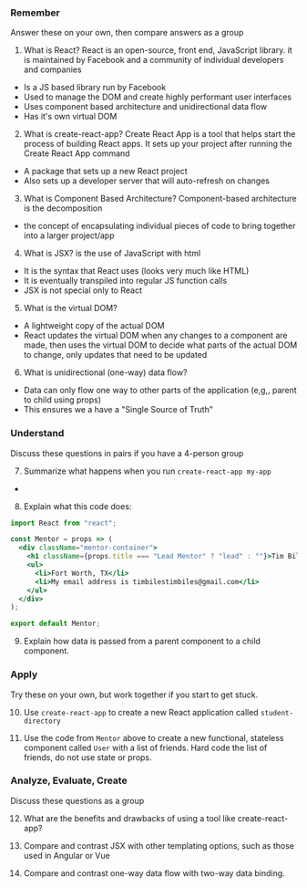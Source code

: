 ### Remember

Answer these on your own, then compare answers as a group

1.  What is React?
React is an open-source, front end, JavaScript library. it is maintained by Facebook and a community of individual developers and companies
  - Is a JS based library run by Facebook
  - Used to manage the DOM and create highly performant user interfaces
  - Uses component based architecture and unidirectional data flow
  - Has it's own virtual DOM

2.  What is create-react-app?
Create React App is a tool that helps start the process of building React apps.  It sets up your project after running the Create React App command
  - A package that sets up a new React project
  - Also sets up a developer server that will auto-refresh on changes

3.  What is Component Based Architecture?
Component-based architecture is the decomposition 
  - the concept of encapsulating individual pieces of code to bring together into a larger project/app

4.  What is JSX?
is the use of JavaScript with html
  - It is the syntax that React uses (looks very much like HTML)
  - It is eventually transpiled into regular JS function calls
  - JSX is not special only to React

5.  What is the virtual DOM?
  - A lightweight copy of the actual DOM
  - React updates the virtual DOM when any changes to a component are made, then uses the virtual DOM to decide what parts of the actual DOM to change, only updates that need to be updated

6.  What is unidirectional (one-way) data flow?
  - Data can only flow one way to other parts of the application (e,g,, parent to child using props)
  - This ensures we a have a "Single Source of Truth"

### Understand

Discuss these questions in pairs if you have a 4-person group

7.  Summarize what happens when you run `create-react-app my-app`
  -

8.  Explain what this code does:

```jsx
import React from "react";

const Mentor = props => (
  <div className="mentor-container">
    <h1 className={props.title === "Lead Mentor" ? "lead" : ""}>Tim Biles</h1>
    <ul>
      <li>Fort Worth, TX</li>
      <li>My email address is timbilestimbiles@gmail.com</li>
    </ul>
  </div>
);

export default Mentor;
```

9.  Explain how data is passed from a parent component to a child component.

### Apply

Try these on your own, but work together if you start to get stuck.

10.  Use `create-react-app` to create a new React application called `student-directory`

11.  Use the code from `Mentor` above to create a new functional, stateless component called `User` with a list of friends. Hard code the list of friends, do not use state or props.

### Analyze, Evaluate, Create

Discuss these questions as a group

12. What are the benefits and drawbacks of using a tool like create-react-app?

13. Compare and contrast JSX with other templating options, such as those used in Angular or Vue

14. Compare and contrast one-way data flow with two-way data binding.
